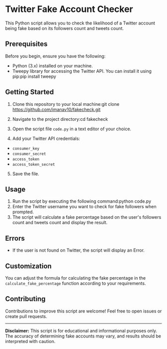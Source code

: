# Twitter Fake Account Checker

This Python script allows you to check the likelihood of a Twitter account being fake based on its followers count and tweets count.

## Prerequisites

Before you begin, ensure you have the following:

- Python (3.x) installed on your machine.
- Tweepy library for accessing the Twitter API. You can install it using pip:pip install tweepy

## Getting Started

1. Clone this repository to your local machine:git clone https://github.com/imanav10/fakecheck.git
2. Navigate to the project directory:cd fakecheck
3. Open the script file `code.py` in a text editor of your choice.

4. Add your Twitter API credentials:
- `consumer_key`
- `consumer_secret`
- `access_token`
- `access_token_secret`

5. Save the file.

## Usage

1. Run the script by executing the following command:python code.py
2. Enter the Twitter username you want to check for fake followers when prompted.
3. The script will calculate a fake percentage based on the user's followers count and tweets count and display the result.

## Errors

- If the user is not found on Twitter, the script will display an Error.

## Customization

You can adjust the formula for calculating the fake percentage in the `calculate_fake_percentage` function according to your requirements.

## Contributing

Contributions to improve this script are welcome! Feel free to open issues or create pull requests.

---

**Disclaimer:** This script is for educational and informational purposes only. The accuracy of determining fake accounts may vary, and results should be interpreted with caution.





